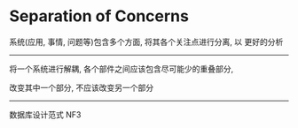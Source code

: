 # Separation of Concerns

系统(应用, 事情, 问题等)包含多个方面, 将其各个关注点进行分离, 以
更好的分析

---

将一个系统进行解耦, 各个部件之间应该包含尽可能少的重叠部分,

改变其中一个部分, 不应该改变另一个部分

---

数据库设计范式 NF3

